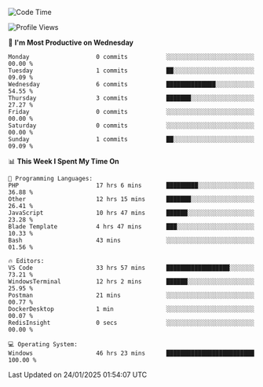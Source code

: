<!--START_SECTION:waka-->
![Code Time](http://img.shields.io/badge/Code%20Time-3%2C934%20hrs%201%20min-blue)

![Profile Views](http://img.shields.io/badge/Profile%20Views-6-blue)

📅 **I'm Most Productive on Wednesday** 

```text
Monday                   0 commits           ░░░░░░░░░░░░░░░░░░░░░░░░░   00.00 % 
Tuesday                  1 commits           ██░░░░░░░░░░░░░░░░░░░░░░░   09.09 % 
Wednesday                6 commits           ██████████████░░░░░░░░░░░   54.55 % 
Thursday                 3 commits           ███████░░░░░░░░░░░░░░░░░░   27.27 % 
Friday                   0 commits           ░░░░░░░░░░░░░░░░░░░░░░░░░   00.00 % 
Saturday                 0 commits           ░░░░░░░░░░░░░░░░░░░░░░░░░   00.00 % 
Sunday                   1 commits           ██░░░░░░░░░░░░░░░░░░░░░░░   09.09 % 
```


📊 **This Week I Spent My Time On** 

```text
💬 Programming Languages: 
PHP                      17 hrs 6 mins       █████████░░░░░░░░░░░░░░░░   36.88 % 
Other                    12 hrs 15 mins      ███████░░░░░░░░░░░░░░░░░░   26.41 % 
JavaScript               10 hrs 47 mins      ██████░░░░░░░░░░░░░░░░░░░   23.28 % 
Blade Template           4 hrs 47 mins       ███░░░░░░░░░░░░░░░░░░░░░░   10.33 % 
Bash                     43 mins             ░░░░░░░░░░░░░░░░░░░░░░░░░   01.56 % 

🔥 Editors: 
VS Code                  33 hrs 57 mins      ██████████████████░░░░░░░   73.21 % 
WindowsTerminal          12 hrs 2 mins       ██████░░░░░░░░░░░░░░░░░░░   25.95 % 
Postman                  21 mins             ░░░░░░░░░░░░░░░░░░░░░░░░░   00.77 % 
DockerDesktop            1 min               ░░░░░░░░░░░░░░░░░░░░░░░░░   00.07 % 
RedisInsight             0 secs              ░░░░░░░░░░░░░░░░░░░░░░░░░   00.00 % 

💻 Operating System: 
Windows                  46 hrs 23 mins      █████████████████████████   100.00 % 
```


 Last Updated on 24/01/2025 01:54:07 UTC
<!--END_SECTION:waka-->
